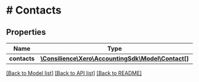 # # Contacts

## Properties

Name | Type | Description | Notes
------------ | ------------- | ------------- | -------------
**contacts** | [**\Consilience\Xero\AccountingSdk\Model\Contact[]**](Contact.md) |  | [optional] 

[[Back to Model list]](../../README.md#documentation-for-models) [[Back to API list]](../../README.md#documentation-for-api-endpoints) [[Back to README]](../../README.md)


